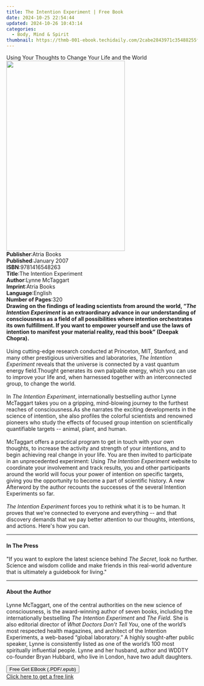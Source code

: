 ```yaml
---
title: The Intention Experiment | Free Book
date: 2024-10-25 22:54:44
updated: 2024-10-26 10:43:14
categories:
  - Body, Mind & Spirit
thumbnail: https://thmb-001-ebook.techidaily.com/2cabe2843971c35488255f184f2b30fd84ad81343ab1f5fa3fa3ae25924f268c.jpg
---
```

<main id="book-container">
  <div class="flex flex-col">
    <div class="book-brief flex-1 py-6 px-4 sm:p-6 md:py-10 md:px-8">
      <!-- brief-->
      <div class="book-brief-main">
        Using Your Thoughts to Change Your Life and the World
      </div>
    </div>
    <div
      class="book-meta-info flex-1 grid gap-4 col-start-1 col-end-3 row-start-1 sm:mb-6 sm:grid-cols-4 lg:gap-6 lg:col-start-2 lg:row-end-6 lg:row-span-6 lg:mb-0"
    >
      <div
        class="book-meta-info-left place-content-center mt-4 p-4 text-sm leading-6 col-start-2 col-span-2 dark:text-slate-400"
      >
        <img
          class="w-full h-500 object-cover rounded-lg sm:h-255 sm:col-span-2 lg:col-span-full"
          src="https://img-001-ebook.techidaily.com/382eda2febd1133d8fc85ab02f169186c04cc1efd95e75f4e74fa165bb63d054.jpg"
          alt=""
          width="312"
          height="500"
        />
      </div>
      <div
        class="book-meta-info-right mt-2 col-start-1 row-start-2 col-span-3 self-center"
      >
        <!-- meta data  -->
        <div class="flex flex-col px-4 md:px-8">
          <div class="flex-1">
            <strong>Publisher</strong>:<span class="px-2">Atria Books</span>
          </div>
          <div class="flex-1">
            <strong>Published</strong>:<span class="px-2">January 2007</span>
          </div>
          <div class="flex-1">
            <strong>ISBN</strong>:<span class="px-2">9781416548263</span>
          </div>
          <div class="flex-1">
            <strong>Title</strong>:<span class="px-2"
              >The Intention Experiment</span
            >
          </div>
          <div class="flex-1">
            <strong>Author</strong>:<span class="px-2">Lynne McTaggart</span>
          </div>
          <div class="flex-1">
            <strong>Imprint</strong>:<span class="px-2">Atria Books</span>
          </div>
          <div class="flex-1">
            <strong>Language</strong>:<span class="px-2">English</span>
          </div>
          <div class="flex-1">
            <strong>Number of Pages</strong>:<span class="px-2">320</span>
          </div>
        </div>
      </div>
    </div>
    <div class="book-description flex-1 py-6 px-4 sm:p-6 md:py-10 md:px-8">
      <div class="book-description-main">
        <div accordion-content="" id="description">
          <b
            >Drawing on the findings of leading scientists from around the
            world, “<i>The Intention Experiment</i> is an extraordinary advance
            in our understanding of consciousness as a field of all
            possibilities where intention orchestrates its own fulfillment. If
            you want to empower yourself and use the laws of intention to
            manifest your material reality, read this book” (Deepak Chopra).</b
          ><br /><br />Using cutting-edge research conducted at Princeton, MIT,
          Stanford, and many other prestigious universities and laboratories,
          <i>The Intention Experiment</i> reveals that the universe is connected
          by a vast quantum energy field.Thought generates its own palpable
          energy, which you can use to improve your life and, when harnessed
          together with an interconnected group, to change the world.<br />
          <br />
          In <i>The Intention Experiment</i>, internationally bestselling author
          Lynne McTaggart takes you on a gripping, mind-blowing journey to the
          furthest reaches of consciousness.As she narrates the exciting
          developments in the science of intention, she also profiles the
          colorful scientists and renowned pioneers who study the effects of
          focused group intention on scientifically quantifiable targets --
          animal, plant, and human.<br />
          <br />
          McTaggart offers a practical program to get in touch with your own
          thoughts, to increase the activity and strength of your intentions,
          and to begin achieving real change in your life. You are then invited
          to participate in an unprecedented experiment: Using
          <i>The Intention Experiment</i> website to coordinate your involvement
          and track results, you and other participants around the world will
          focus your power of intention on specific targets, giving you the
          opportunity to become a part of scientific history. A new Afterword by
          the author recounts the successes of the several Intention Experiments
          so far.<br />
          <br />
          <i>The Intention Experiment</i> forces you to rethink what it is to be
          human. It proves that we're connected to everyone and everything --
          and that discovery demands that we pay better attention to our
          thoughts, intentions, and actions. Here's how you can.
        </div>
        <div class="accordion-fader"></div>
      </div>
    </div>
    <div class="book-excerpts flex-1 py-6 px-4 sm:p-6 md:py-10 md:px-8">
      <!-- excerpts-->
      <div class="book-excerpts-main">
        <hr />
        <h4 class="placeholder placeholder-heading">
          <span>In The Press</span>
        </h4>
        <p>
          "If you want to explore the latest science behind <i>The Secret</i>,
          look no further. Science and wisdom collide and make friends in this
          real-world adventure that is ultimately a guidebook for living."
        </p>
      </div>
    </div>
    <div class="book-about-author flex-1 py-6 px-4 sm:p-6 md:py-10 md:px-8">
      <!-- about author-->
      <div class="book-main-author-main">
        <hr />
        <h4 class="placeholder placeholder-heading">
          <span>About the Author</span>
        </h4>
        <p>
          Lynne McTaggart, one of the central authorities on the new science of
          consciousness, is the award-winning author of seven books, including
          the internationally bestselling <i>The Intention Experiment </i>and<i>
            The&nbsp;Field</i
          >. She is also editorial director of
          <i>What Doctors Don’t Tell You</i>, one of the world’s most respected
          health magazines, and architect of the Intention Experiments, a
          web-based “global laboratory.” A highly sought-after public speaker,
          Lynne is consistently listed as one of the world’s 100 most
          spiritually influential people. Lynne and her husband, author and
          WDDTY co-founder Bryan Hubbard, who live in London, have two adult
          daughters.
        </p>
      </div>
    </div>
    <div class="book-free-get flex-1 py-6 px-4 sm:p-6 md:py-10 md:px-8">
      <button
        id="btn-free-get"
        class="bg-blue-500 hover:bg-blue-700 text-white font-bold py-2 px-4 rounded"
      >
        Free Get EBook (.PDF/.epub)
      </button>
      <div id="countdown-display" class="px-2 text-lg mt-2"></div>
      <a
        id="free-link"
        class="hidden bg-blue-500 hover:bg-blue-700 text-white font-bold py-2 px-4 rounded"
        href="https://www.ebooks.com/en-us/book/283133/the-intention-experiment/lynne-mctaggart/"
        target="_blank"
        >Click here to get a free link</a
      >
    </div>
    <script>
      let countdownTime = 0;
      let countdownInterval = null;
      document
        .getElementById('btn-free-get')
        .addEventListener('click', startCountdown);
      function startCountdown() {
        countdownTime = new Date().getTime() + 60000 * 3;
        countdownInterval = setInterval(updateCountdown, 1000);
        document.getElementById('btn-free-get').disabled = true;
        document
          .getElementById('btn-free-get')
          .classList.add('bg-gray-500', 'cursor-not-allowed');
      }
      function updateCountdown() {
        let currentTime = new Date().getTime();
        let timeLeft = countdownTime - currentTime;
        let secondsLeft = Math.floor(timeLeft / 1000);
        document.getElementById('countdown-display').innerHTML =
          `Remaining time: ${secondsLeft} seconds.`;
        if (secondsLeft <= 0) {
          clearInterval(countdownInterval);
          document.getElementById('btn-free-get').classList.add('hidden');
          document.getElementById('free-link').classList.remove('hidden');
          document.getElementById('countdown-display').innerHTML = '';
        }
      }
    </script>
  </div>
</main>

